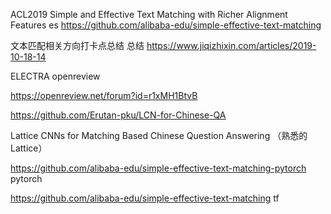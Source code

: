 ACL2019 Simple and Effective Text Matching with Richer Alignment Features es https://github.com/alibaba-edu/simple-effective-text-matching

文本匹配相关方向打卡点总结 总结 https://www.jiqizhixin.com/articles/2019-10-18-14

ELECTRA openreview

https://openreview.net/forum?id=r1xMH1BtvB

https://github.com/Erutan-pku/LCN-for-Chinese-QA

Lattice CNNs for Matching Based Chinese Question Answering （熟悉的Lattice）

https://github.com/alibaba-edu/simple-effective-text-matching-pytorch pytorch

https://github.com/alibaba-edu/simple-effective-text-matching tf
